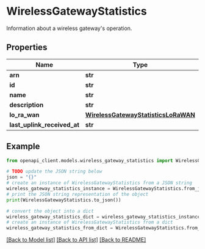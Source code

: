 # WirelessGatewayStatistics

Information about a wireless gateway's operation.

## Properties

Name | Type | Description | Notes
------------ | ------------- | ------------- | -------------
**arn** | **str** |  | [optional] 
**id** | **str** |  | [optional] 
**name** | **str** |  | [optional] 
**description** | **str** |  | [optional] 
**lo_ra_wan** | [**WirelessGatewayStatisticsLoRaWAN**](WirelessGatewayStatisticsLoRaWAN.md) |  | [optional] 
**last_uplink_received_at** | **str** |  | [optional] 

## Example

```python
from openapi_client.models.wireless_gateway_statistics import WirelessGatewayStatistics

# TODO update the JSON string below
json = "{}"
# create an instance of WirelessGatewayStatistics from a JSON string
wireless_gateway_statistics_instance = WirelessGatewayStatistics.from_json(json)
# print the JSON string representation of the object
print(WirelessGatewayStatistics.to_json())

# convert the object into a dict
wireless_gateway_statistics_dict = wireless_gateway_statistics_instance.to_dict()
# create an instance of WirelessGatewayStatistics from a dict
wireless_gateway_statistics_from_dict = WirelessGatewayStatistics.from_dict(wireless_gateway_statistics_dict)
```
[[Back to Model list]](../README.md#documentation-for-models) [[Back to API list]](../README.md#documentation-for-api-endpoints) [[Back to README]](../README.md)


